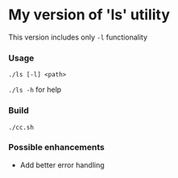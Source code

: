 # My version of 'ls' utility

This version includes only `-l` functionality

### Usage

`./ls [-l] <path>`

`./ls -h` for help

### Build

`./cc.sh`

### Possible enhancements

- Add better error handling

